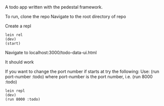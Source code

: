 A todo app written with the pedestal framework.

To run, clone the repo
Navigate to the root directory of repo

Create a repl

```
lein rel
(dev)
(start)
```

Navigate to localhost:3000/todo-data-ui.html

It should work

If you want to change the port number if starts at try the following:
Use: (run port-number :todo) where port-number is the port number, i.e. (run 8000 :todo)

```
lein repl
(dev)
(run 8000 :todo)
```
